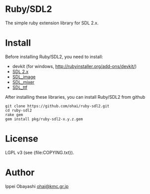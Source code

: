 # Ruby/SDL2

The simple ruby extension library for SDL 2.x.

# Install
Before installing Ruby/SDL2, you need to install:

* devkit (for windows, http://rubyinstaller.org/add-ons/devkit/)
* [SDL 2.x](http://www.libsdl.org/download-2.0.php)
* [SDL_image](https://www.libsdl.org/projects/SDL_image/)
* [SDL_mixer](https://www.libsdl.org/projects/SDL_mixer/)
* [SDL_ttf](https://www.libsdl.org/projects/SDL_ttf/)

After installing these libraries, you can install Ruby/SDL2
from github

    git clone https://github.com/ohai/ruby-sdl2.git
    cd ruby-sdl2
    rake gem
    gem install pkg/ruby-sdl2-x.y.z.gem
    
# License

LGPL v3 (see {file:COPYING.txt}).

# Author

Ippei Obayashi <ohai@kmc.gr.jp>
